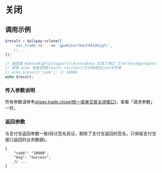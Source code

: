 # 关闭

## 调用示例

```php
$result = $alipay->close([
    'out_trade_no'   => 'gpwKLbarfkdvC9A1SRjqFc',
    // ...
]);

// 返回值 WannanBigPig\Supports\AccessData 实现了接口（IteratorAggregate, ArrayAccess, Serializable, Countable）
// 直接 echo 或者调用$result->toJson()方法则返回json字符串
// echo $result['code']; // 10000
echo $result;
```

### 传入参数说明

所有参数请参考[alipay.trade.close\(统一收单交易关闭接口\)](https://docs.open.alipay.com/api_1/alipay.trade.close/)，查看「请求参数」一栏。

### 返回参数

与支付宝返回参数一致\(经过签名验证，剔除了支付宝返回的签名，只保留支付宝接口返回的业务数据\)。

```text
{
    "code": "10000",
    "msg": "Success",
    // ...
}
```

